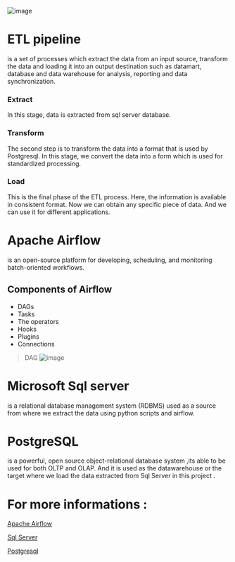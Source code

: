 ![image](https://user-images.githubusercontent.com/108592629/234983588-d97ae24d-93fd-4dd9-bcbb-561d27d145b4.png)

# ETL pipeline
is a set of processes which extract the data from an input source, transform the data and loading it into an output destination such as datamart, database and data warehouse for analysis, reporting and data synchronization.

### Extract
In this stage, data is extracted from sql server database.

### Transform
The second step is to transform the data into a format that is used by Postgresql. In this stage, we convert the data into a form which is used for standardized processing. 

### Load
This is the final phase of the ETL process. Here, the information is available in consistent format. Now we can obtain any specific piece of data. And we can use it for different applications.


# Apache Airflow
 is an open-source platform for developing, scheduling, and monitoring batch-oriented workflows.

## Components of Airflow
* DAGs
* Tasks
* The operators
* Hooks
* Plugins
* Connections
> DAG 
![image](https://user-images.githubusercontent.com/108592629/235002094-cd1f1fb5-95ea-4f5d-8179-707ec4b8a4aa.png)


# Microsoft Sql server
is a relational database management system (RDBMS) used as a source from where we extract the data using python scripts and airflow.

# PostgreSQL 
is a powerful, open source object-relational database system ,its able to be used for both OLTP and OLAP. And it is used as the datawarehouse or the target where we load the data extracted from Sql Server in this project .

# For more informations :
[Apache Airflow](https://airflow.apache.org/) 

[Sql Server](https://www.microsoft.com/en-us/sql-server/) 

[Postgresql](https://www.postgresql.org/) 


